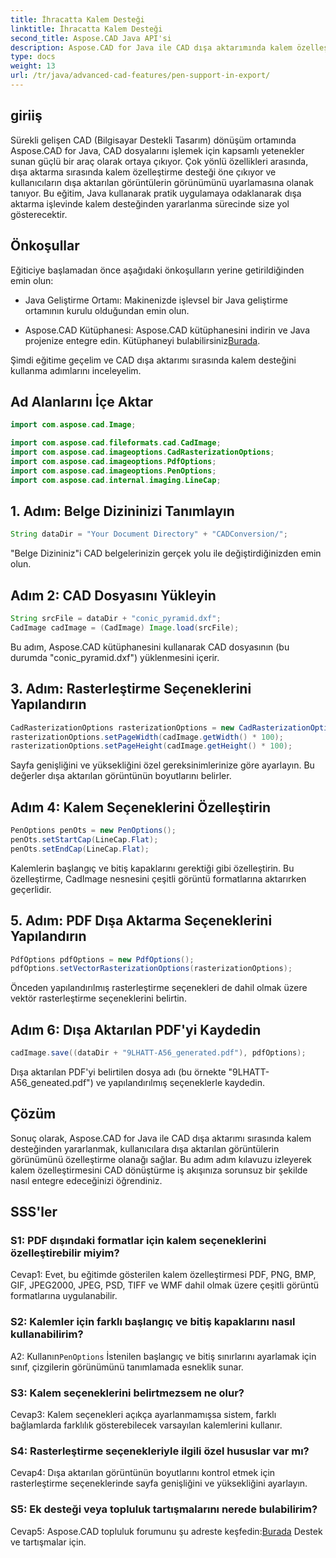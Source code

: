 ```yaml
---
title: İhracatta Kalem Desteği
linktitle: İhracatta Kalem Desteği
second_title: Aspose.CAD Java API'si
description: Aspose.CAD for Java ile CAD dışa aktarımında kalem özelleştirmesinde uzmanlaşın. Sorunsuz entegrasyon için adım adım kılavuzumuzu izleyin.
type: docs
weight: 13
url: /tr/java/advanced-cad-features/pen-support-in-export/
---
```

## giriiş

Sürekli gelişen CAD (Bilgisayar Destekli Tasarım) dönüşüm ortamında Aspose.CAD for Java, CAD dosyalarını işlemek için kapsamlı yetenekler sunan güçlü bir araç olarak ortaya çıkıyor. Çok yönlü özellikleri arasında, dışa aktarma sırasında kalem özelleştirme desteği öne çıkıyor ve kullanıcıların dışa aktarılan görüntülerin görünümünü uyarlamasına olanak tanıyor. Bu eğitim, Java kullanarak pratik uygulamaya odaklanarak dışa aktarma işlevinde kalem desteğinden yararlanma sürecinde size yol gösterecektir.

## Önkoşullar

Eğiticiye başlamadan önce aşağıdaki önkoşulların yerine getirildiğinden emin olun:

- Java Geliştirme Ortamı: Makinenizde işlevsel bir Java geliştirme ortamının kurulu olduğundan emin olun.

-  Aspose.CAD Kütüphanesi: Aspose.CAD kütüphanesini indirin ve Java projenize entegre edin. Kütüphaneyi bulabilirsiniz[Burada](https://releases.aspose.com/cad/java/).

Şimdi eğitime geçelim ve CAD dışa aktarımı sırasında kalem desteğini kullanma adımlarını inceleyelim.

## Ad Alanlarını İçe Aktar

```java
import com.aspose.cad.Image;

import com.aspose.cad.fileformats.cad.CadImage;
import com.aspose.cad.imageoptions.CadRasterizationOptions;
import com.aspose.cad.imageoptions.PdfOptions;
import com.aspose.cad.imageoptions.PenOptions;
import com.aspose.cad.internal.imaging.LineCap;
```

## 1. Adım: Belge Dizininizi Tanımlayın

```java
String dataDir = "Your Document Directory" + "CADConversion/";
```

"Belge Dizininiz"i CAD belgelerinizin gerçek yolu ile değiştirdiğinizden emin olun.

## Adım 2: CAD Dosyasını Yükleyin

```java
String srcFile = dataDir + "conic_pyramid.dxf";
CadImage cadImage = (CadImage) Image.load(srcFile);
```

Bu adım, Aspose.CAD kütüphanesini kullanarak CAD dosyasının (bu durumda "conic_pyramid.dxf") yüklenmesini içerir.

## 3. Adım: Rasterleştirme Seçeneklerini Yapılandırın

```java
CadRasterizationOptions rasterizationOptions = new CadRasterizationOptions();
rasterizationOptions.setPageWidth(cadImage.getWidth() * 100);
rasterizationOptions.setPageHeight(cadImage.getHeight() * 100);
```

Sayfa genişliğini ve yüksekliğini özel gereksinimlerinize göre ayarlayın. Bu değerler dışa aktarılan görüntünün boyutlarını belirler.

## Adım 4: Kalem Seçeneklerini Özelleştirin

```java
PenOptions penOts = new PenOptions();
penOts.setStartCap(LineCap.Flat);
penOts.setEndCap(LineCap.Flat);
```

Kalemlerin başlangıç ve bitiş kapaklarını gerektiği gibi özelleştirin. Bu özelleştirme, CadImage nesnesini çeşitli görüntü formatlarına aktarırken geçerlidir.

## 5. Adım: PDF Dışa Aktarma Seçeneklerini Yapılandırın

```java
PdfOptions pdfOptions = new PdfOptions();
pdfOptions.setVectorRasterizationOptions(rasterizationOptions);
```

Önceden yapılandırılmış rasterleştirme seçenekleri de dahil olmak üzere vektör rasterleştirme seçeneklerini belirtin.

## Adım 6: Dışa Aktarılan PDF'yi Kaydedin

```java
cadImage.save((dataDir + "9LHATT-A56_generated.pdf"), pdfOptions);
```

Dışa aktarılan PDF'yi belirtilen dosya adı (bu örnekte "9LHATT-A56_geneated.pdf") ve yapılandırılmış seçeneklerle kaydedin.

## Çözüm

Sonuç olarak, Aspose.CAD for Java ile CAD dışa aktarımı sırasında kalem desteğinden yararlanmak, kullanıcılara dışa aktarılan görüntülerin görünümünü özelleştirme olanağı sağlar. Bu adım adım kılavuzu izleyerek kalem özelleştirmesini CAD dönüştürme iş akışınıza sorunsuz bir şekilde nasıl entegre edeceğinizi öğrendiniz.

## SSS'ler

### S1: PDF dışındaki formatlar için kalem seçeneklerini özelleştirebilir miyim?

Cevap1: Evet, bu eğitimde gösterilen kalem özelleştirmesi PDF, PNG, BMP, GIF, JPEG2000, JPEG, PSD, TIFF ve WMF dahil olmak üzere çeşitli görüntü formatlarına uygulanabilir.

### S2: Kalemler için farklı başlangıç ve bitiş kapaklarını nasıl kullanabilirim?

 A2: Kullanın`PenOptions` İstenilen başlangıç ve bitiş sınırlarını ayarlamak için sınıf, çizgilerin görünümünü tanımlamada esneklik sunar.

### S3: Kalem seçeneklerini belirtmezsem ne olur?

Cevap3: Kalem seçenekleri açıkça ayarlanmamışsa sistem, farklı bağlamlarda farklılık gösterebilecek varsayılan kalemlerini kullanır.

### S4: Rasterleştirme seçenekleriyle ilgili özel hususlar var mı?

Cevap4: Dışa aktarılan görüntünün boyutlarını kontrol etmek için rasterleştirme seçeneklerinde sayfa genişliğini ve yüksekliğini ayarlayın.

### S5: Ek desteği veya topluluk tartışmalarını nerede bulabilirim?

 Cevap5: Aspose.CAD topluluk forumunu şu adreste keşfedin:[Burada](https://forum.aspose.com/c/cad/19) Destek ve tartışmalar için.